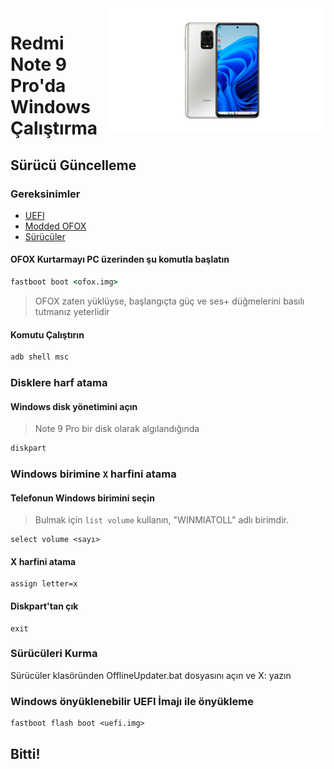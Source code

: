 <img align="right" src="https://github.com/Rubanoxd/Port-Windows-11-redmi-note-9_pro/blob/main/Miatoll.png" width="350" alt="Redmi Note 9 Pro Üzerinde Windows 11 Çalıştırma">


# Redmi Note 9 Pro'da Windows Çalıştırma

## Sürücü Güncelleme

### Gereksinimler

- [UEFI](https://github.com/Rubanoxd/Port-Windows-11-redmi-note-9_pro/releases/tag/UefiV2)
- [Modded OFOX](https://github.com/Rubanoxd/Port-Windows-11-redmi-note-9_pro/releases/tag/modded-ofox)
- [Sürücüler](https://github.com/N1kroks/7xx-Drivers/releases/latest)

#### OFOX Kurtarmayı PC üzerinden şu komutla başlatın

```cmd
fastboot boot <ofox.img>
```

> OFOX zaten yüklüyse, başlangıçta güç ve ses+ düğmelerini basılı tutmanız yeterlidir


#### Komutu Çalıştırın

```cmd
adb shell msc
```

### Disklere harf atama

#### Windows disk yönetimini açın

> Note 9 Pro bir disk olarak algılandığında 

```cmd
diskpart
```


### Windows birimine `X` harfini atama

#### Telefonun Windows birimini seçin
> Bulmak için `list volume` kullanın, "WINMIATOLL" adlı birimdir.

```diskpart
select volume <sayı>
```

#### X harfini atama
```diskpart
assign letter=x
```

#### Diskpart'tan çık
```diskpart
exit
```


### Sürücüleri Kurma

Sürücüler klasöründen OfflineUpdater.bat dosyasını açın ve X: yazın


### Windows önyüklenebilir UEFI İmajı ile önyükleme

```
fastboot flash boot <uefi.img>
```

## Bitti!
